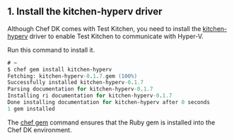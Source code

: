 ## 1. Install the kitchen-hyperv driver

Although Chef DK comes with Test Kitchen, you need to install the [kitchen-hyperv](https://github.com/test-kitchen/kitchen-hyperv) driver to enable Test Kitchen to communicate with Hyper-V.

Run this command to install it.

```ps
# ~
$ chef gem install kitchen-hyperv
Fetching: kitchen-hyperv-0.1.7.gem (100%)
Successfully installed kitchen-hyperv-0.1.7
Parsing documentation for kitchen-hyperv-0.1.7
Installing ri documentation for kitchen-hyperv-0.1.7
Done installing documentation for kitchen-hyperv after 0 seconds
1 gem installed
```

The [chef gem](https://docs.chef.io/ctl_chef.html#chef-gem) command ensures that the Ruby gem is installed into the Chef DK environment.
